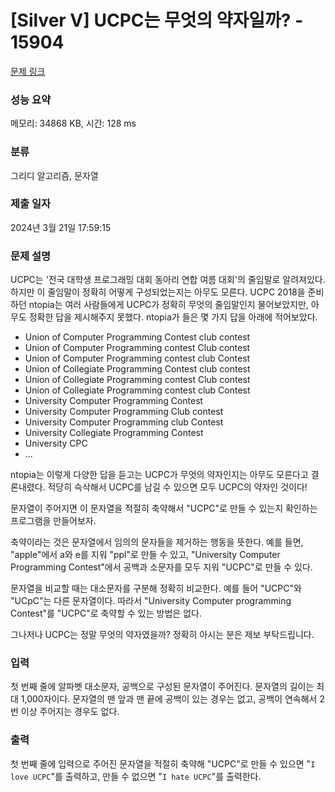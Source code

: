 # [Silver V] UCPC는 무엇의 약자일까? - 15904 

[문제 링크](https://www.acmicpc.net/problem/15904) 

### 성능 요약

메모리: 34868 KB, 시간: 128 ms

### 분류

그리디 알고리즘, 문자열

### 제출 일자

2024년 3월 21일 17:59:15

### 문제 설명

<p>UCPC는 '전국 대학생 프로그래밍 대회 동아리 연합 여름 대회'의 줄임말로 알려져있다. 하지만 이 줄임말이 정확히 어떻게 구성되었는지는 아무도 모른다. UCPC 2018을 준비하던 ntopia는 여러 사람들에게 UCPC가 정확히 무엇의 줄임말인지 물어보았지만, 아무도 정확한 답을 제시해주지 못했다. ntopia가 들은 몇 가지 답을 아래에 적어보았다.</p>

<ul>
	<li>Union of Computer Programming Contest club contest</li>
	<li>Union of Computer Programming contest Club contest</li>
	<li>Union of Computer Programming contest club Contest</li>
	<li>Union of Collegiate Programming Contest club contest</li>
	<li>Union of Collegiate Programming contest Club contest</li>
	<li>Union of Collegiate Programming contest club Contest</li>
	<li>University Computer Programming Contest</li>
	<li>University Computer Programming Club contest</li>
	<li>University Computer Programming club Contest</li>
	<li>University Collegiate Programming Contest</li>
	<li>University CPC</li>
	<li>...</li>
</ul>

<p>ntopia는 이렇게 다양한 답을 듣고는 UCPC가 무엇의 약자인지는 아무도 모른다고 결론내렸다. 적당히 슥삭해서 UCPC를 남길 수 있으면 모두 UCPC의 약자인 것이다!</p>

<p>문자열이 주어지면 이 문자열을 적절히 축약해서 "UCPC"로 만들 수 있는지 확인하는 프로그램을 만들어보자.</p>

<p>축약이라는 것은 문자열에서 임의의 문자들을 제거하는 행동을 뜻한다. 예를 들면, "apple"에서 a와 e를 지워 "ppl"로 만들 수 있고, "University Computer Programming Contest"에서 공백과 소문자를 모두 지워 "UCPC"로 만들 수 있다.</p>

<p>문자열을 비교할 때는 대소문자를 구분해 정확히 비교한다. 예를 들어 "UCPC"와 "UCpC"는 다른 문자열이다. 따라서 "University Computer programming Contest"를 "UCPC"로 축약할 수 있는 방법은 없다.</p>

<p>그나저나 UCPC는 정말 무엇의 약자였을까? 정확히 아시는 분은 제보 부탁드립니다.</p>

### 입력 

 <p>첫 번째 줄에 알파벳 대소문자, 공백으로 구성된 문자열이 주어진다. 문자열의 길이는 최대 1,000자이다. 문자열의 맨 앞과 맨 끝에 공백이 있는 경우는 없고, 공백이 연속해서 2번 이상 주어지는 경우도 없다.</p>

### 출력 

 <p>첫 번째 줄에 입력으로 주어진 문자열을 적절히 축약해 "UCPC"로 만들 수 있으면 "<code>I love UCPC</code>"를 출력하고, 만들 수 없으면 "<code>I hate UCPC</code>"를 출력한다.</p>

